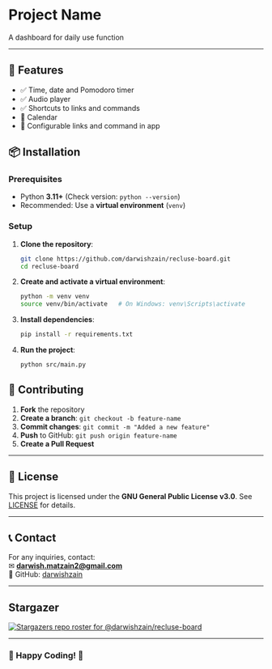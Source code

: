 # Project Name

<!-- ![Python Version](https://img.shields.io/badge/Code-Python3.11.x-informational?style=flat&logo=python&logoColor=white&color=2bbc8a) -->

A dashboard for daily use function

---

## 🚀 Features
- :white_check_mark: Time, date and Pomodoro timer
- :white_check_mark: Audio player
- :white_check_mark: Shortcuts to links and commands
- :test_tube: Calendar
- :dart: Configurable links and command in app
<!--✅ :white_check_mark: → ✅ Done
🚀 :rocket: → 🚀 Fast
🎯 :dart: → 🎯 Goal
🔥 :fire: → 🔥 Hot Feature
🎨 Visual Symbols
📌 :pushpin: → 📌 Important
🌟 :star: → 🌟 Highlight
💡 :bulb: → 💡 Idea
🎨 :art: → 🎨 Design-related
🛠 Development & Tech
🛠️ :hammer_and_wrench: → 🛠️ Under Development
⚙️ :gear: → ⚙️ Configurable
🧪 :test_tube: → 🧪 Experimental
🎛 :control_knobs: → 🎛 Customizable
🔗 Networking & Features
🌍 :earth_africa: → 🌍 Web-based
🔗 :link: → 🔗 Integration
📡 :satellite: → 📡 Remote Access
💻 :computer: → 💻 Cross-Platform
---
-->
## 📦 Installation

### **Prerequisites**
- Python **3.11+** (Check version: `python --version`)
- Recommended: Use a **virtual environment** (`venv`)

### **Setup**
1. **Clone the repository**:
   ```sh
   git clone https://github.com/darwishzain/recluse-board.git
   cd recluse-board
   ```

2. **Create and activate a virtual environment**:
   ```sh
   python -m venv venv
   source venv/bin/activate   # On Windows: venv\Scripts\activate
   ```

3. **Install dependencies**:
   ```sh
   pip install -r requirements.txt
   ```

4. **Run the project**:
   ```sh
   python src/main.py
   ```
<!-- 
---

## 🛠 Usage
```sh
python main.py --option value
```
Example:
```sh
python main.py --file input.txt
```

---
## 🧩 Configuration
Modify `config.yaml` or use environment variables:
```yaml
setting1: value
setting2: value
```

---

## 🧪 Running Tests
Run unit tests using:
```sh
pytest
```

---
-->
## 🤝 Contributing
1. **Fork** the repository  
2. **Create a branch**: `git checkout -b feature-name`
3. **Commit changes**: `git commit -m "Added a new feature"`
4. **Push** to GitHub: `git push origin feature-name`
5. **Create a Pull Request**

---

## 📜 License
This project is licensed under the **GNU General Public License v3.0**. See [LICENSE](./LICENSE.md) for details.

---

## 📞 Contact
For any inquiries, contact:  
✉ **darwish.matzain2@gmail.com**  
🐙 GitHub: [darwishzain](https://github.com/darwishzain)

---

## Stargazer
[![Stargazers repo roster for @darwishzain/recluse-board](https://reporoster.com/stars/dark/darwishzain/recluse-board)](https://github.com/darwishzain/recluse-board/stargazers)

---
### 🚀 Happy Coding! 🎉

